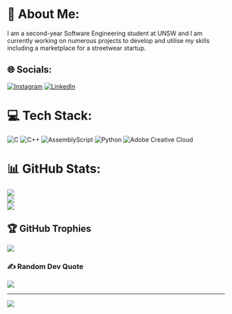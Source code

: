 # 💫 About Me:
I am a second-year Software Engineering student at UNSW and I am currently working on numerous projects to develop and utilise my skills including a marketplace for a streetwear startup.<br>


## 🌐 Socials:
[![Instagram](https://img.shields.io/badge/Instagram-%23E4405F.svg?logo=Instagram&logoColor=white)](https://instagram.com/zayanfarazi) [![LinkedIn](https://img.shields.io/badge/LinkedIn-%230077B5.svg?logo=linkedin&logoColor=white)](https://linkedin.com/in/zayan-farazi) 

# 💻 Tech Stack:
![C](https://img.shields.io/badge/c-%2300599C.svg?style=for-the-badge&logo=c&logoColor=white) ![C++](https://img.shields.io/badge/c++-%2300599C.svg?style=for-the-badge&logo=c%2B%2B&logoColor=white) ![AssemblyScript](https://img.shields.io/badge/assembly%20script-%23000000.svg?style=for-the-badge&logo=assemblyscript&logoColor=white) ![Python](https://img.shields.io/badge/python-3670A0?style=for-the-badge&logo=python&logoColor=ffdd54) ![Adobe Creative Cloud](https://img.shields.io/badge/Adobe%20Creative%20Cloud-DA1F26.svg?style=for-the-badge&logo=Adobe%20Creative%20Cloud&logoColor=white)
# 📊 GitHub Stats:
![](https://github-readme-stats.vercel.app/api?username=zayan-farazi&theme=dracula&hide_border=false&include_all_commits=true&count_private=true)<br/>
![](https://github-readme-streak-stats.herokuapp.com/?user=zayan-farazi&theme=dracula&hide_border=false)<br/>
![](https://github-readme-stats.vercel.app/api/top-langs/?username=zayan-farazi&theme=dracula&hide_border=false&include_all_commits=true&count_private=true&layout=compact)

## 🏆 GitHub Trophies
![](https://github-profile-trophy.vercel.app/?username=zayan-farazi&theme=dracula&no-frame=false&no-bg=false&margin-w=4)

### ✍️ Random Dev Quote
![](https://quotes-github-readme.vercel.app/api?type=horizontal&theme=tokyonight)

---
[![](https://visitcount.itsvg.in/api?id=zayan-farazi&icon=2&color=8)](https://visitcount.itsvg.in)

<!-- Proudly created with GPRM ( https://gprm.itsvg.in ) -->

